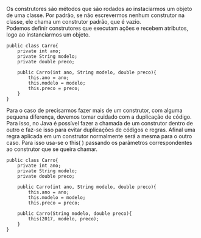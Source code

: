 Os construtores são métodos que são rodados ao instaciarmos um objeto de uma classe. Por padrão, se não escrevermos nenhum construtor na classe, ele chama um construtor padrão, que é vazio.<br>
Podemos definir construtores que executam ações e recebem atributos, logo ao instanciarmos um objeto.
```
public class Carro{
    private int ano;
    private String modelo;
    private double preco;

    public Carro(int ano, String modelo, double preco){
        this.ano = ano;
        this.modelo = modelo;
        this.preco = preco;
    }
}
```
Para o caso de precisarmos fazer mais de um construtor, com alguma pequena diferença, devemos tomar cuidado com a duplicação de código. Para isso, no Java é possível fazer a chamada de um construtor dentro de outro e faz-se isso para evitar duplicações de códigos e regras. Afinal uma regra aplicada em um construtor normalmente será a mesma para o outro caso. Para isso usa-se o this( ) passando os parâmetros correspondentes ao construtor que se queira chamar.
```
public class Carro{
    private int ano;
    private String modelo;
    private double preco;

    public Carro(int ano, String modelo, double preco){
        this.ano = ano;
        this.modelo = modelo;
        this.preco = preco;

    public Carro(String modelo, double preco){
        this(2017, modelo, preco);
    } 
}
```